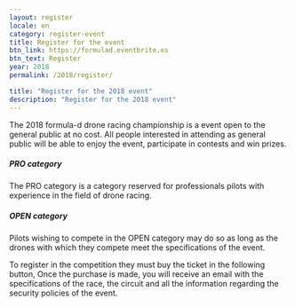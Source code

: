 ```yaml
---
layout: register
locale: en
category: register-event
title: Register for the event
btn_link: https://formulad.eventbrite.es
btn_text: Register
year: 2018
permalink: /2018/register/

title: "Register for the 2018 event"
description: "Register for the 2018 event"
---
```


The 2018 formula-d drone racing championship is a
event open to the general public at no cost.
All people interested in attending as
general public will be able to enjoy the
event, participate in contests and win prizes.

<h5> <span><span class="text-main-1">PRO</span> category</span></h5>

The PRO category is a category reserved for professionals pilots
with experience in the field
of drone racing.

<h5> <span><span class="text-main-1">OPEN</span> category</span></h5>

Pilots wishing to compete in the OPEN category may do so
as long as the drones with which they compete meet the specifications
of the event.

To register in the competition they must buy the ticket in the following button,
Once the purchase is made, you will receive an email with the specifications
of the race, the circuit and all the information regarding the security policies of
the event.
